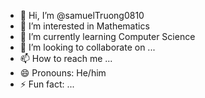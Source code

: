 - 👋 Hi, I’m @samuelTruong0810
- 👀 I’m interested in Mathematics
- 🌱 I’m currently learning Computer Science
- 💞️ I’m looking to collaborate on ...
- 📫 How to reach me ...
- 😄 Pronouns: He/him
- ⚡ Fun fact: ...

<!---
samuelTruong0810/samuelTruong0810 is a ✨ special ✨ repository because its `README.md` (this file) appears on your GitHub profile.
You can click the Preview link to take a look at your changes.
--->
